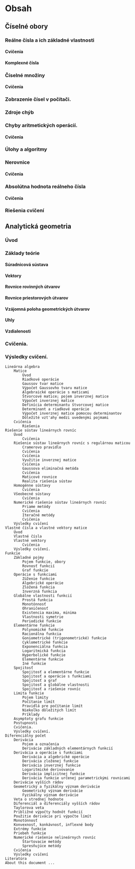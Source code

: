 ﻿# Obsah

## Číselné obory
### Reálne čísla a ich základné vlastnosti
#### Cvičenia
#### Komplexné čísla 
### Číselné množiny
#### Cvičenia 
### Zobrazenie čísel v počítači.
### Zdroje chýb
### Chyby aritmetických operácií.
#### Cvičenia 
### Úlohy a algoritmy
### Nerovnice
#### Cvičenia 
### Absolútna hodnota reálneho čísla
#### Cvičenia 
### Riešenia cvičení

## Analytická geometria
### Úvod
### Základy teórie
#### Súradnicová sústava
#### Vektory
#### Rovnice rovinných útvarov
#### Rovnice priestorových útvarov
#### Vzájomná poloha geometrických útvarov
#### Uhly
#### Vzdialenosti 
### Cvičenia.
### Výsledky cvičení.

    Lineárna algebra
        Matice
            Úvod
            Riadkové operácie
            Gaussov tvar matice
            Výpočet Gaussovho tvaru matice
            Algebraické operácie s maticami
            Štvorcové matice; pojem inverznej matice
            Výpočet inverznej matice
            Definícia determinantu štvorcovej matice
            Determinant a riadkové operácie
            Výpočet inverznej matice pomocou determinantov
            Dôležité vzt'ahy medzi uvedenými pojmami 
        Cvičenia
            Riešenia 
    Riešenie sústav lineárnych rovníc
        Úvod
            Cvičenia 
        Riešenie sústav lineárnych rovníc s regulárnou maticou
            Cramerovo pravidlo
            Cvičenia
            Cvičenia
            Využitie inverznej matice
            Cvičenia
            Gaussova eliminačná metóda
            Cvičenia
            Maticové rovnice
            Realita riešenia sústav 
        Homogénne sústavy
            Cvičenia 
        Všeobecné sústavy
            Cvičenia 
        Numerické riešenie sústav lineárnych rovníc
            Priame metódy
            Cvičenia
            Iteračné metódy
            Cvičenia 
        Výsledky cvičení 
    Vlastné čísla a vlastné vektory matice
        Úvod
        Vlastné čísla
        Vlastné vektory
            Cvičenia 
        Výsledky cvičení. 
    Funkcie
        Základné pojmy
            Pojem funkcie, obory
            Rovnosť funkcií
            Graf funkcie 
        Operácie s funkciami
            Zúženie funkcie
            Algebrické operácie
            Zložená funkcia
            Inverzná funkcia 
        Globálne vlastnosti funkcií
            Prostá funkcia
            Monotónnosť
            Ohraničenosť
            Existencia maxima, minima
            Vlastnosti symetrie
            Periodické funkcie 
        Elementárne funkcie
            Polynomické funkcie
            Racionálna funkcia
            Goniometrické (trigonometrické) funkcie
            Cyklometrické funkcie
            Exponenciálna funkcia
            Logaritmická funkcia
            Hyperbolické funkcie
            Elementárne funkcie
            Iné funkcie 
        Spojitosť
            Spojitosť a elementárne funkcie
            Spojitosť a operácie s funkciami
            Spojitosť a graf
            Spojitosť a globálne vlastnosti
            Spojitosť a riešenie rovníc 
        Limita funkcie
            Pojem limity
            Počítanie limít
            Pravidlá pre počítanie limít
            Niekoľko dôležitých limít
            Príklady 
        Asymptoty grafu funkcie
        Postupnosti
        Cvičenia.
        Výsledky cvičení. 
    Diferenciálny počet
        Derivácia
            Pojem a označenia
            Derivácie základných elementárnych funkcií 
        Derivácia a operácie s funkciami
            Derivácia a algebrické operácie
            Derivácia zloženej funkcie
            Derivácia inverznej funkcie
            Logaritmické derivovanie
            Derivácia implicitnej funkcie
            Derivácia funkcie určenej parametrickými rovnicami 
        Derivácie vyšších rádov
        Geometrický a fyzikálny význam derivácie
            Geometrický význam derivácie
            Fyzikálny význam derivácie 
        Veta o strednej hodnote
        Diferenciál a diferenciály vyšších rádov
        Taylorova veta
        Približné výpočty hodnôt funkcií
        Použitie derivácie pri výpočte limít
        Monotónnosť
        Konvexnosť, konkávnosť, inflexné body
        Extrémy funkcie
        Priebeh funkcie
        Numerické riešenie nelineárnych rovníc
            Štartovacie metódy
            Spresňujúce metódy 
        Cvičenia
        Výsledky cvičení 
    Literatúra
    About this document ... 
